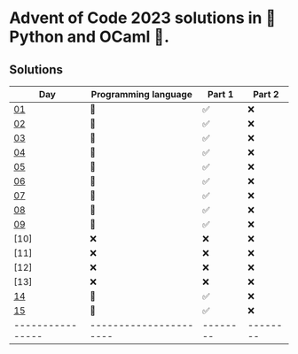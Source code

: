 # Advent of Code 2023 solutions in 🐍 Python and OCaml 🐪.

## Solutions
| Day            | Programming language | Part 1 | Part 2 |
|----------------|----------------------|--------|--------|
| [01](day1.py)  | 🐍                   | ✅     | ❌     |
| [02](day2.py)  | 🐍                   | ✅     | ❌     |
| [03](day3.ml)  | 🐫                   | ✅     | ❌     |
| [04](day4.py)  | 🐍                   | ✅     | ❌     |
| [05](day5.ml)  | 🐫                   | ✅️     | ❌     |
| [06](day6.py)  | 🐍                   | ✅     | ❌     |
| [07](day7.py)  | 🐍                   | ✅     | ❌     |
| [08](day8.py)  | 🐍                   | ✅     | ❌     |
| [09](day9.ml)  | 🐫                   | ✅     | ❌     |
| [10]           | ❌                   | ❌     | ❌     |
| [11]           | ❌                   | ❌     | ❌     |
| [12]           | ❌                   | ❌     | ❌     |
| [13]           | ❌                   | ❌     | ❌     |
| [14](day14.py) | 🐍                   | ✅     | ❌     |
| [15](day15.ml) | 🐫                   | ✅️     | ❌     |
|----------------|----------------------|--------|--------|

